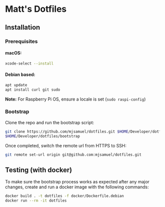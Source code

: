 # Matt's Dotfiles

## Installation

### Prerequisites

#### macOS:

```sh
xcode-select --install
```

#### Debian based:

```sh
apt update
apt install curl git sudo
```

**Note:** For Raspberry Pi OS, ensure a locale is set (`sudo raspi-config`)

### Bootstrap

Clone the repo and run the bootstrap script:

```sh
git clone https://github.com/mjsamuel/dotfiles.git $HOME/Developer/dotfiles
$HOME/Developer/dotfiles/bootstrap
```

Once completed, switch the remote url from HTTPS to SSH:

```sh
git remote set-url origin git@github.com:mjsamuel/dotfiles.git
```

## Testing (with docker)

To make sure the bootstrap process works as expected after any major changes,
create and run a docker image with the following commands:

```sh
docker build . -t dotfiles -f docker/Dockerfile.debian
docker run --rm -it dotfiles
```
